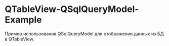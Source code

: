 # QTableView-QSqlQueryModel-Example

Пример использования QSqlQueryModel для отображении данных из БД в QTableView.


